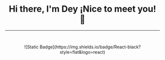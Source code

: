 <div align="center">
  <h1>Hi there, I'm Dey ¡Nice to meet you! 👋</h1>
</div>
<hr>
<br>
<p align="center">
  ![Static Badge](https://img.shields.io/badge/React-black?style=flat&logo=react)

</p>
<!--
**DeyCasGuerrero/DeyCasGuerrero** is a ✨ _special_ ✨ repository because its `README.md` (this file) appears on your GitHub profile.

Here are some ideas to get you started:

- 🔭 I’m currently working on ...
- 🌱 I’m currently learning ...
- 👯 I’m looking to collaborate on ...
- 🤔 I’m looking for help with ...
- 💬 Ask me about ...
- 📫 How to reach me: ...
- 😄 Pronouns: ...
- ⚡ Fun fact: ...
-->
